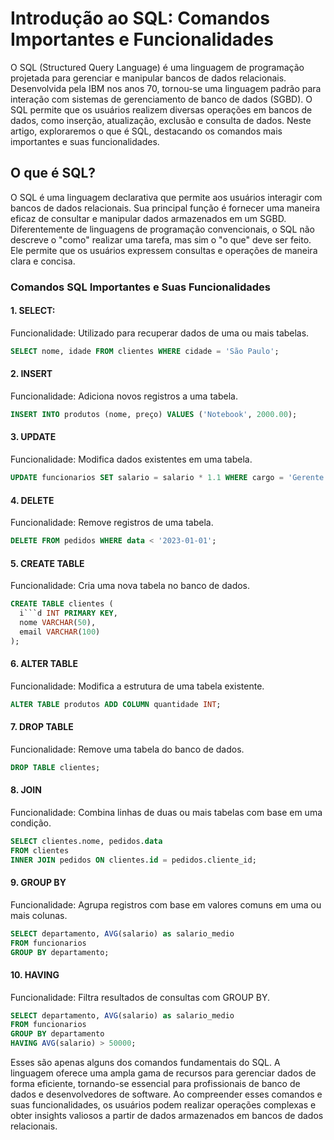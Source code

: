 # Introdução ao SQL: Comandos Importantes e Funcionalidades

O SQL (Structured Query Language) é uma linguagem de programação projetada para gerenciar e manipular bancos de dados relacionais. Desenvolvida pela IBM nos anos 70, tornou-se uma linguagem padrão para interação com sistemas de gerenciamento de banco de dados (SGBD). O SQL permite que os usuários realizem diversas operações em bancos de dados, como inserção, atualização, exclusão e consulta de dados. Neste artigo, exploraremos o que é SQL, destacando os comandos mais importantes e suas funcionalidades.

## O que é SQL?

O SQL é uma linguagem declarativa que permite aos usuários interagir com bancos de dados relacionais. Sua principal função é fornecer uma maneira eficaz de consultar e manipular dados armazenados em um SGBD. Diferentemente de linguagens de programação convencionais, o SQL não descreve o "como" realizar uma tarefa, mas sim o "o que" deve ser feito. Ele permite que os usuários expressem consultas e operações de maneira clara e concisa.

### Comandos SQL Importantes e Suas Funcionalidades

#### 1. SELECT:

Funcionalidade: Utilizado para recuperar dados de uma ou mais tabelas.

```sql
SELECT nome, idade FROM clientes WHERE cidade = 'São Paulo';
```

#### 2. INSERT

Funcionalidade: Adiciona novos registros a uma tabela.

```sql
INSERT INTO produtos (nome, preço) VALUES ('Notebook', 2000.00);
```

#### 3. UPDATE

Funcionalidade: Modifica dados existentes em uma tabela.

```sql
UPDATE funcionarios SET salario = salario * 1.1 WHERE cargo = 'Gerente';
```

#### 4. DELETE

Funcionalidade: Remove registros de uma tabela.

```sql
DELETE FROM pedidos WHERE data < '2023-01-01';
```

#### 5. CREATE TABLE

Funcionalidade: Cria uma nova tabela no banco de dados.

````sql
CREATE TABLE clientes (
  i```d INT PRIMARY KEY,
  nome VARCHAR(50),
  email VARCHAR(100)
);

````

#### 6. ALTER TABLE

Funcionalidade: Modifica a estrutura de uma tabela existente.

```sql
ALTER TABLE produtos ADD COLUMN quantidade INT;
```

#### 7. DROP TABLE

Funcionalidade: Remove uma tabela do banco de dados.

```sql
DROP TABLE clientes;
```

#### 8. JOIN

Funcionalidade: Combina linhas de duas ou mais tabelas com base em uma condição.

```sql
SELECT clientes.nome, pedidos.data
FROM clientes
INNER JOIN pedidos ON clientes.id = pedidos.cliente_id;
```

#### 9. GROUP BY

Funcionalidade: Agrupa registros com base em valores comuns em uma ou mais colunas.

```sql
SELECT departamento, AVG(salario) as salario_medio
FROM funcionarios
GROUP BY departamento;
```

#### 10. HAVING

Funcionalidade: Filtra resultados de consultas com GROUP BY.

```sql
SELECT departamento, AVG(salario) as salario_medio
FROM funcionarios
GROUP BY departamento
HAVING AVG(salario) > 50000;
```

Esses são apenas alguns dos comandos fundamentais do SQL. A linguagem oferece uma ampla gama de recursos para gerenciar dados de forma eficiente, tornando-se essencial para profissionais de banco de dados e desenvolvedores de software. Ao compreender esses comandos e suas funcionalidades, os usuários podem realizar operações complexas e obter insights valiosos a partir de dados armazenados em bancos de dados relacionais.
